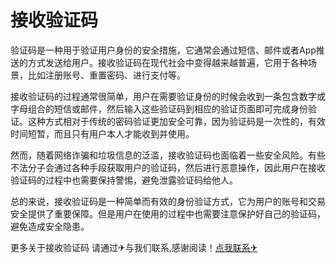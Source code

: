 # 接收验证码

验证码是一种用于验证用户身份的安全措施，它通常会通过短信、邮件或者App推送的方式发送给用户。接收验证码在现代社会中变得越来越普遍，它用于各种场景，比如注册账号、重置密码、进行支付等。

接收验证码的过程通常很简单，用户在需要验证身份的时候会收到一条包含数字或字母组合的短信或邮件，然后输入这些验证码到相应的验证页面即可完成身份验证。这种方式相对于传统的密码验证更加安全可靠，因为验证码是一次性的，有效时间短暂，而且只有用户本人才能收到并使用。

然而，随着网络诈骗和垃圾信息的泛滥，接收验证码也面临着一些安全风险。有些不法分子会通过各种手段获取用户的验证码，然后进行恶意操作，因此用户在接收验证码的过程中也需要保持警惕，避免泄露验证码给他人。

总的来说，接收验证码是一种简单而有效的身份验证方式，它为用户的账号和交易安全提供了重要保障。但是用户在使用的过程中也需要注意保护好自己的验证码，避免造成安全隐患。

更多关于接收验证码 请通过✈与我们联系,感谢阅读！[点我联系✈](https://cn.G208.com)